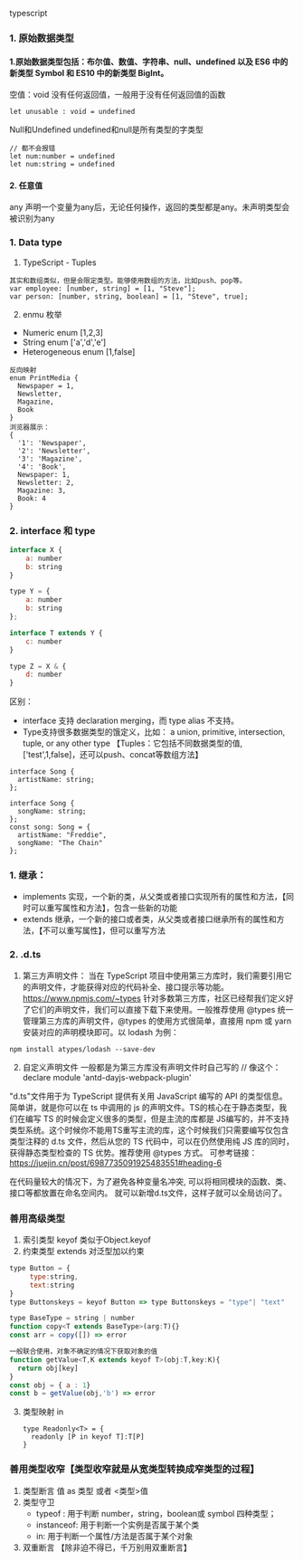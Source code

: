 typescript 

### 1. 原始数据类型
#### 1.原始数据类型包括：布尔值、数值、字符串、null、undefined 以及 ES6 中的新类型 Symbol 和 ES10 中的新类型 BigInt。

空值：void 没有任何返回值，一般用于没有任何返回值的函数
```
let unusable : void = undefined
```
Null和Undefined
undefined和null是所有类型的字类型
```
// 都不会报错
let num:number = undefined
let num:string = undefined
```

#### 2. 任意值
any 声明一个变量为any后，无论任何操作，返回的类型都是any。未声明类型会被识别为any

### 1. Data type 
1. TypeScript - Tuples

```
其实和数组类似，但是会限定类型。能够使用数组的方法，比如push、pop等。
var employee: [number, string] = [1, "Steve"];
var person: [number, string, boolean] = [1, "Steve", true];
```

2. enmu 枚举

* Numeric enum  [1,2,3]
* String enum ['a','d','e']
* Heterogeneous enum [1,false]

```
反向映射
enum PrintMedia {
  Newspaper = 1,
  Newsletter,
  Magazine,
  Book
}
浏览器展示：
{
  '1': 'Newspaper',
  '2': 'Newsletter',
  '3': 'Magazine',
  '4': 'Book',
  Newspaper: 1,
  Newsletter: 2,
  Magazine: 3,
  Book: 4 
}
```



### 2. interface 和 type

```javascript
interface X {
    a: number
    b: string
}

type Y = {
    a: number
    b: string
};

interface T extends Y {
	c: number
}

type Z = X & {
	d: number
}
```

区别：

* interface 支持 declaration merging，而 type alias 不支持。
* Type支持很多数据类型的饿定义，比如： a union, primitive, intersection, tuple, or any other type 【Tuples：它包括不同数据类型的值, ['test',1,false]，还可以push、concat等数组方法】

```
interface Song {
  artistName: string;
};

interface Song {
  songName: string;
};
const song: Song = {
  artistName: "Freddie",
  songName: "The Chain"
};

```



### 1. 继承：

* implements
  实现，一个新的类，从父类或者接口实现所有的属性和方法，【同时可以重写属性和方法】，包含一些新的功能
* extends
  继承，一个新的接口或者类，从父类或者接口继承所有的属性和方法，【不可以重写属性】，但可以重写方法


### 2. .d.ts 

1. 第三方声明文件：
   当在 TypeScript 项目中使用第三方库时，我们需要引用它的声明文件，才能获得对应的代码补全、接口提示等功能。https://www.npmjs.com/~types
   针对多数第三方库，社区已经帮我们定义好了它们的声明文件，我们可以直接下载下来使用。一般推荐使用 @types 统一管理第三方库的声明文件，@types 的使用方式很简单，直接用 npm 或 yarn 安装对应的声明模块即可。以 lodash 为例：

```
npm install atypes/lodash --save-dev
```

2. 自定义声明文件
   一般都是为第三方库没有声明文件时自己写的
   // 像这个：
   declare module 'antd-dayjs-webpack-plugin'

"d.ts"文件用于为 TypeScript 提供有关用 JavaScript 编写的 API 的类型信息。
简单讲，就是你可以在 ts 中调用的 js 的声明文件。TS的核心在于静态类型，我们在编写 TS 的时候会定义很多的类型，但是主流的库都是 JS编写的，并不支持类型系统。这个时候你不能用TS重写主流的库，这个时候我们只需要编写仅包含类型注释的 d.ts 文件，然后从您的 TS 代码中，可以在仍然使用纯 JS 库的同时，获得静态类型检查的 TS 优势。推荐使用 @types 方式。
可参考链接：
https://juejin.cn/post/6987735091925483551#heading-6

在代码量较大的情况下，为了避免各种变量名冲突, 可以将相同模块的函数、类、接口等都放置在命名空间内。
就可以新增d.ts文件，这样子就可以全局访问了。



### 善用高级类型

1. 索引类型 keyof 类似于Object.keyof 
2. 约束类型 extends 对泛型加以约束

```javascript
type Button = {
	 type:string,
	 text:string
}
type Buttonskeys = keyof Button => type Buttonskeys = "type"| "text"

type BaseType = string | number 
function copy<T extends BaseType>(arg:T){}
const arr = copy([]) => error 

一般联合使用，对象不确定的情况下获取对象的值
function getValue<T,K extends keyof T>(obj:T,key:K){
  return obj[key]
}
const obj = { a : 1}
const b = getValue(obj,'b') => error
```

3. 类型映射 in 

   ```
   type Readonly<T> = {
     readonly [P in keyof T]:T[P]
   }
   ```



### 善用类型收窄【类型收窄就是从**宽类型**转换成**窄类型**的过程】

1. 类型断言   值 as 类型 或者 <类型>值 
2. 类型守卫
   *  typeof : 用于判断 number，string，boolean或 symbol 四种类型；
   *  instanceof: 用于判断一个实例是否属于某个类
   *  in: 用于判断一个属性/方法是否属于某个对象
3. 双重断言 【除非迫不得已，千万别用双重断言】
